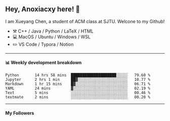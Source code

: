 <!--
**Anoxiacxy/Anoxiacxy** is a ✨ _special_ ✨ repository because its `README.md` (this file) appears on your GitHub profile.

Here are some ideas to get you started:

- 🔭 I’m currently working on ...
- 🌱 I’m currently learning ...
- 👯 I’m looking to collaborate on ...
- 🤔 I’m looking for help with ...
- 💬 Ask me about ...
- 📫 How to reach me: ...
- 😄 Pronouns: ...
- ⚡ Fun fact: ...
-->

## Hey, Anoxiacxy here! :wave:

I am Xueyang Chen, a student of ACM class at SJTU. Welcone to my Github!

-   :hammer_and_pick: C++ / Java / Python / LaTeX / HTML
-   :computer: MacOS / Ubuntu / Windows / WSL
-   :pencil2: VS Code / Typora / Notion



<!--
#### :sparkles: My followers
-->

<!--START_SECTION:top-followers-->
<!--END_SECTION:top-followers-->

---

#### :bar_chart: Weekly development breakdown

<!--START_SECTION:waka-->

```text
Python       14 hrs 58 mins  ████████████████████░░░░░   79.60 %
Jupyter      2 hrs 1 min     ██▓░░░░░░░░░░░░░░░░░░░░░░   10.77 %
Markdown     1 hr 15 mins    █▓░░░░░░░░░░░░░░░░░░░░░░░   06.71 %
YAML         24 mins         ▓░░░░░░░░░░░░░░░░░░░░░░░░   02.19 %
Text         5 mins          ░░░░░░░░░░░░░░░░░░░░░░░░░   00.46 %
textmate     2 mins          ░░░░░░░░░░░░░░░░░░░░░░░░░   00.20 %
```

<!--END_SECTION:waka-->

---

#### My Followers
<!--START_SECTION:top-followers-->
<!--END_SECTION:top-followers-->
